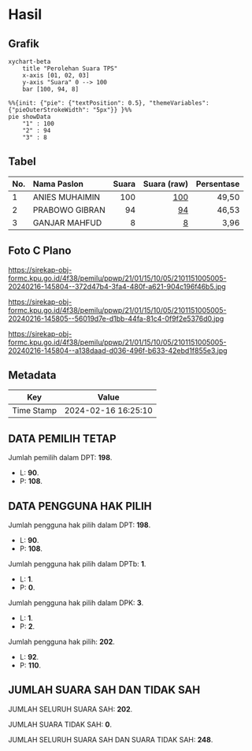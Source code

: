# Hasil

## Grafik

```mermaid
xychart-beta
    title "Perolehan Suara TPS"
    x-axis [01, 02, 03]
    y-axis "Suara" 0 --> 100
    bar [100, 94, 8]
```

```mermaid
%%{init: {"pie": {"textPosition": 0.5}, "themeVariables": {"pieOuterStrokeWidth": "5px"}} }%%
pie showData
    "1" : 100
    "2" : 94
    "3" : 8
```

## Tabel

| No. | Nama Paslon    | Suara | Suara (raw) | Persentase |
|:--- |:-------------- | -----:| -----------:| ----------:|
| 1   | ANIES MUHAIMIN | 100   | [100][p-1]  | 49,50      |
| 2   | PRABOWO GIBRAN | 94    | [94][p-2]   | 46,53      |
| 3   | GANJAR MAHFUD  | 8     | [8][p-3]    | 3,96       |


[p-1]: https://github.com/gigit-pemilu/pemilu-2024-21-kepulauan-riau/blob/main/pilpres/hitung-suara/sub/21-kepulauan-riau/sub/01-bintan/sub/15-seri-kuala-lobam/sub/1005-tanjung-permai/sub/005-tps/sub/paslon-1.txt
[p-2]: https://github.com/gigit-pemilu/pemilu-2024-21-kepulauan-riau/blob/main/pilpres/hitung-suara/sub/21-kepulauan-riau/sub/01-bintan/sub/15-seri-kuala-lobam/sub/1005-tanjung-permai/sub/005-tps/sub/paslon-2.txt
[p-3]: https://github.com/gigit-pemilu/pemilu-2024-21-kepulauan-riau/blob/main/pilpres/hitung-suara/sub/21-kepulauan-riau/sub/01-bintan/sub/15-seri-kuala-lobam/sub/1005-tanjung-permai/sub/005-tps/sub/paslon-3.txt

## Foto C Plano

https://sirekap-obj-formc.kpu.go.id/4f38/pemilu/ppwp/21/01/15/10/05/2101151005005-20240216-145804--372d47b4-3fa4-480f-a621-904c196f46b5.jpg

https://sirekap-obj-formc.kpu.go.id/4f38/pemilu/ppwp/21/01/15/10/05/2101151005005-20240216-145805--56019d7e-d1bb-44fa-81c4-0f9f2e5376d0.jpg

https://sirekap-obj-formc.kpu.go.id/4f38/pemilu/ppwp/21/01/15/10/05/2101151005005-20240216-145804--a138daad-d036-496f-b633-42ebd1f855e3.jpg


## Metadata

| Key        | Value               |
| ---------- | ------------------- |
| Time Stamp | 2024-02-16 16:25:10 |


## DATA PEMILIH TETAP

Jumlah pemilih dalam DPT: **198**.
 * L: **90**.
 * P: **108**.

## DATA PENGGUNA HAK PILIH

Jumlah pengguna hak pilih dalam DPT: **198**.
 * L: **90**.
 * P: **108**.

Jumlah pengguna hak pilih dalam DPTb: **1**.
 * L: **1**.
 * P: **0**.

Jumlah pengguna hak pilih dalam DPK: **3**.
 * L: **1**.
 * P: **2**.

Jumlah pengguna hak pilih: **202**.
 * L: **92**.
 * P: **110**.

## JUMLAH SUARA SAH DAN TIDAK SAH

JUMLAH SELURUH SUARA SAH: **202**.

JUMLAH SUARA TIDAK SAH: **0**.

JUMLAH SELURUH SUARA SAH DAN SUARA TIDAK SAH: **248**.


